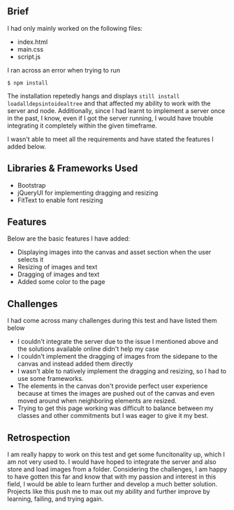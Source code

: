 ## Brief

I had only mainly worked on the following files:

- index.html
- main.css
- script.js

I ran across an error when trying to run
```
$ npm install
```
The installation repetedly hangs and displays `still install loadalldepsintoidealtree` and that affected my ability to work with the server and node. Additionally, since I had learnt to implement a server once in the past, I know, even if I got the server running, I would have trouble integrating it completely within the given timeframe.

I wasn't able to meet all the requirements and have stated the features I added below.

## Libraries & Frameworks Used

- Bootstrap
- jQueryUI for implementing dragging and resizing
- FitText to enable font resizing


## Features

Below are the basic features I have added:

- Displaying images into the canvas and asset section when the user selects it
- Resizing of images and text
- Dragging of images and text
- Added some color to the page

## Challenges 

I had come across many challenges during this test and have listed them below

- I couldn't integrate the server due to the issue I mentioned above and the solutions available online didn't help my case
- I couldn't implement the dragging of images from the sidepane to the canvas and instead added them directly
- I wasn't able to natively implement the dragging and resizing, so I had to use some frameworks.
- The elements in the canvas don't provide perfect user experience because at times the images are pushed out of the canvas and even moved around when neighboring elements are resized.
- Trying to get this page working was difficult to balance between my classes and other commitments but I was eager to give it my best.

## Retrospection

I am really happy to work on this test and get some funcitonality up, which I am not very used to. I would have hoped to integrate the server and also store and load images from a folder. Considering the challenges, I am happy to have gotten this far and know that with my passion and interest in this field, I would be able to learn further and develop a much better solution. Projects like this push me to max out my ability and further improve by learning, failing, and trying again.